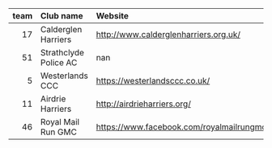 |   team | Club name             | Website                                   |
|-------:|:----------------------|:------------------------------------------|
|     17 | Calderglen Harriers   | http://www.calderglenharriers.org.uk/     |
|     51 | Strathclyde Police AC | nan                                       |
|      5 | Westerlands CCC       | https://westerlandsccc.co.uk/             |
|     11 | Airdrie Harriers      | http://airdrieharriers.org/               |
|     46 | Royal Mail Run GMC    | https://www.facebook.com/royalmailrungmc/ |